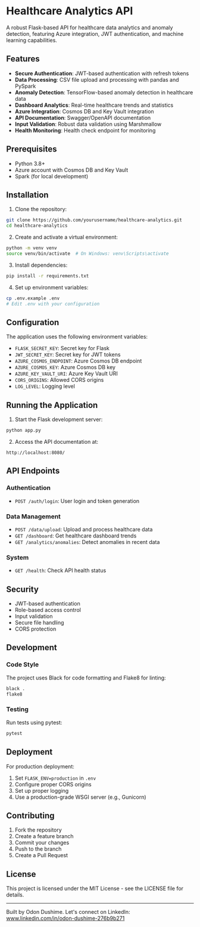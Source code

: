 # Healthcare Analytics API

A robust Flask-based API for healthcare data analytics and anomaly detection, featuring Azure integration, JWT authentication, and machine learning capabilities.

## Features

- **Secure Authentication**: JWT-based authentication with refresh tokens
- **Data Processing**: CSV file upload and processing with pandas and PySpark
- **Anomaly Detection**: TensorFlow-based anomaly detection in healthcare data
- **Dashboard Analytics**: Real-time healthcare trends and statistics
- **Azure Integration**: Cosmos DB and Key Vault integration
- **API Documentation**: Swagger/OpenAPI documentation
- **Input Validation**: Robust data validation using Marshmallow
- **Health Monitoring**: Health check endpoint for monitoring

## Prerequisites

- Python 3.8+
- Azure account with Cosmos DB and Key Vault
- Spark (for local development)

## Installation

1. Clone the repository:

```bash
git clone https://github.com/yourusername/healthcare-analytics.git
cd healthcare-analytics
```

2. Create and activate a virtual environment:

```bash
python -m venv venv
source venv/bin/activate  # On Windows: venv\Scripts\activate
```

3. Install dependencies:

```bash
pip install -r requirements.txt
```

4. Set up environment variables:

```bash
cp .env.example .env
# Edit .env with your configuration
```

## Configuration

The application uses the following environment variables:

- `FLASK_SECRET_KEY`: Secret key for Flask
- `JWT_SECRET_KEY`: Secret key for JWT tokens
- `AZURE_COSMOS_ENDPOINT`: Azure Cosmos DB endpoint
- `AZURE_COSMOS_KEY`: Azure Cosmos DB key
- `AZURE_KEY_VAULT_URI`: Azure Key Vault URI
- `CORS_ORIGINS`: Allowed CORS origins
- `LOG_LEVEL`: Logging level

## Running the Application

1. Start the Flask development server:

```bash
python app.py
```

2. Access the API documentation at:

```
http://localhost:8080/
```

## API Endpoints

### Authentication

- `POST /auth/login`: User login and token generation

### Data Management

- `POST /data/upload`: Upload and process healthcare data
- `GET /dashboard`: Get healthcare dashboard trends
- `GET /analytics/anomalies`: Detect anomalies in recent data

### System

- `GET /health`: Check API health status

## Security

- JWT-based authentication
- Role-based access control
- Input validation
- Secure file handling
- CORS protection

## Development

### Code Style

The project uses Black for code formatting and Flake8 for linting:

```bash
black .
flake8
```

### Testing

Run tests using pytest:

```bash
pytest
```

## Deployment

For production deployment:

1. Set `FLASK_ENV=production` in `.env`
2. Configure proper CORS origins
3. Set up proper logging
4. Use a production-grade WSGI server (e.g., Gunicorn)

## Contributing

1. Fork the repository
2. Create a feature branch
3. Commit your changes
4. Push to the branch
5. Create a Pull Request

## License

This project is licensed under the MIT License - see the LICENSE file for details.

---

Built by Odon Dushime. Let's connect on LinkedIn: www.linkedin.com/in/odon-dushime-276b9b271
